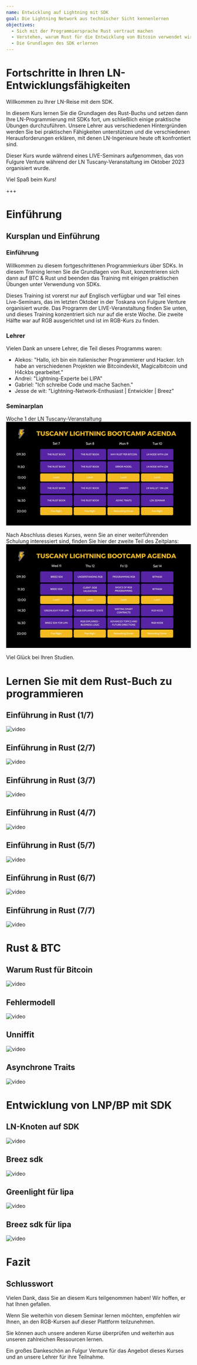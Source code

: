 ```yaml
---
name: Entwicklung auf Lightning mit SDK
goal: Die Lightning Network aus technischer Sicht kennenlernen
objectives:
  - Sich mit der Programmiersprache Rust vertraut machen
  - Verstehen, warum Rust für die Entwicklung von Bitcoin verwendet wird
  - Die Grundlagen des SDK erlernen
---
```


# Fortschritte in Ihren LN-Entwicklungsfähigkeiten

Willkommen zu Ihrer LN-Reise mit dem SDK.

In diesem Kurs lernen Sie die Grundlagen des Rust-Buchs und setzen dann Ihre LN-Programmierung mit SDKs fort, um schließlich einige praktische Übungen durchzuführen. Unsere Lehrer aus verschiedenen Hintergründen werden Sie bei praktischen Fähigkeiten unterstützen und die verschiedenen Herausforderungen erklären, mit denen LN-Ingenieure heute oft konfrontiert sind.

Dieser Kurs wurde während eines LIVE-Seminars aufgenommen, das von Fulgure Venture während der LN Tuscany-Veranstaltung im Oktober 2023 organisiert wurde.

Viel Spaß beim Kurs!

+++

# Einführung

## Kursplan und Einführung

### Einführung

Willkommen zu diesem fortgeschrittenen Programmierkurs über SDKs. In diesem Training lernen Sie die Grundlagen von Rust, konzentrieren sich dann auf BTC & Rust und beenden das Training mit einigen praktischen Übungen unter Verwendung von SDKs.

Dieses Training ist vorerst nur auf Englisch verfügbar und war Teil eines Live-Seminars, das im letzten Oktober in der Toskana von Fulgure Venture organisiert wurde. Das Programm der LIVE-Veranstaltung finden Sie unten, und dieses Training konzentriert sich nur auf die erste Woche. Die zweite Hälfte war auf RGB ausgerichtet und ist im RGB-Kurs zu finden.

### Lehrer

Vielen Dank an unsere Lehrer, die Teil dieses Programms waren:

- Alekos: "Hallo, ich bin ein italienischer Programmierer und Hacker. Ich habe an verschiedenen Projekten wie Bitcoindevkit, Magicalbitcoin und H4ckbs gearbeitet."
- Andrei: "Lightning-Experte bei LIPA"
- Gabriel: "Ich schreibe Code und mache Sachen."
- Jesse de wit: "Lightning-Network-Enthusiast | Entwickler | Breez"

### Seminarplan

Woche 1 der LN Tuscany-Veranstaltung
![image](assets\1.jpg)

Nach Abschluss dieses Kurses, wenn Sie an einer weiterführenden Schulung interessiert sind, finden Sie hier der zweite Teil des Zeitplans:
![image](assets\2.jpg)

Viel Glück bei Ihren Studien.

# Lernen Sie mit dem Rust-Buch zu programmieren

## Einführung in Rust (1/7)

![video](https://www.youtube.com/watch?v=aZYhDXE_Gas)

## Einführung in Rust (2/7)

![video](https://youtu.be/Xm8eCv4LQPc)

## Einführung in Rust (3/7)

![video](https://youtu.be/R8NeHvHT0uc)

## Einführung in Rust (4/7)

![video](https://youtu.be/et8pKvYiO4c)

## Einführung in Rust (5/7)

![video](https://youtu.be/PxQkVmxOc40)

## Einführung in Rust (6/7)

![video](https://youtu.be/3C6hl9BW-Ho)

## Einführung in Rust (7/7)

![video](https://youtu.be/SBDcb_AauHM)

# Rust & BTC

## Warum Rust für Bitcoin

![video](https://youtu.be/veLj2w6ulpc)

## Fehlermodell

![video](https://youtu.be/X3VKhLtKTRU)

## Unniffit

![video](https://youtu.be/zro9GQpJrH0)

## Asynchrone Traits

![video](https://youtu.be/cz66eTfk0lw)

# Entwicklung von LNP/BP mit SDK

## LN-Knoten auf SDK
![video](https://youtu.be/aEzpxuhLdeo)
## Breez sdk

![video](https://youtu.be/M3ad9BE6ovo)

## Greenlight für lipa

![video](https://youtu.be/gKiIPF4apeE)

## Breez sdk für lipa

![video](https://youtu.be/6VaIVvBKjLY)

# Fazit

## Schlusswort

Vielen Dank, dass Sie an diesem Kurs teilgenommen haben! Wir hoffen, er hat Ihnen gefallen.

Wenn Sie weiterhin von diesem Seminar lernen möchten, empfehlen wir Ihnen, an den RGB-Kursen auf dieser Plattform teilzunehmen.

Sie können auch unsere anderen Kurse überprüfen und weiterhin aus unseren zahlreichen Ressourcen lernen.

Ein großes Dankeschön an Fulgur Venture für das Angebot dieses Kurses und an unsere Lehrer für ihre Teilnahme.